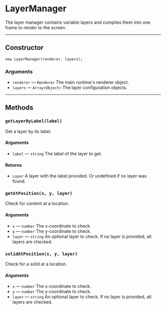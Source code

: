 # LayerManager

The layer manager contains variable layers and compiles them into one frame to render to the screen.

---

## Constructor

`new LayerManager(renderer, layers);`

### Arguments

-   `renderer` &mdash; `Renderer` The main runtime's renderer object.
-   `layers` &mdash; `Array<Object>` The layer configuration objects.

---

## Methods

### `getLayerByLabel(label)`

Get a layer by its label.

#### Arguments

-   `label` &mdash; `string` The label of the layer to get.

#### Returns

-   `Layer` A layer with the label provided. Or undefined if no layer was found.

### `getAtPosition(x, y, layer)`

Check for content at a location.

#### Arguments

-   `x` &mdash; `number` The x-coordinate to check.
-   `y` &mdash; `number` The y-coordinate to check.
-   `layer` &mdash; `string` An optional layer to check. If no layer is provided, all layers are checked.

### `solidAtPosition(x, y, layer)`

Check for a solid at a location.

#### Arguments

-   `x` &mdash; `number` The x-coordinate to check.
-   `y` &mdash; `number` The y-coordinate to check.
-   `layer` &mdash; `string` An optional layer to check. If no layer is provided, all layers are checked.
